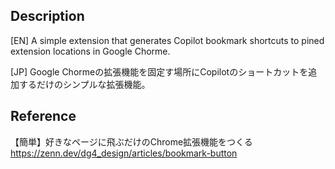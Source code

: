 ## Description
[EN]
A simple extension that generates Copilot bookmark shortcuts to pined extension locations in Google Chorme.

[JP]
Google Chormeの拡張機能を固定す場所にCopilotのショートカットを追加するだけのシンプルな拡張機能。

## Reference
【簡単】好きなページに飛ぶだけのChrome拡張機能をつくる
https://zenn.dev/dg4_design/articles/bookmark-button
